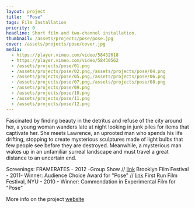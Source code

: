 ```yaml
---
layout: project
title:  "Pose"
tags: Film Installation
priority: 0
headline: Short film and two-channel installation.
thumbnail: /assets/projects/pose/pose.jpg
cover: /assets/projects/pose/cover.jpg
media:
  - https://player.vimeo.com/video/58432618
  - https://player.vimeo.com/video/58430562
  - /assets/projects/pose/01.png
  - /assets/projects/pose/02.png,/assets/projects/pose/04.png
  - /assets/projects/pose/05.png,/assets/projects/pose/06.png
  - /assets/projects/pose/07.png,/assets/projects/pose/08.png
  - /assets/projects/pose/09.png
  - /assets/projects/pose/10.png
  - /assets/projects/pose/11.png
  - /assets/projects/pose/12.png
---
```

Fascinated by finding beauty in the detritus and refuse of the city around her, a young woman wanders late at night looking in junk piles for items that captivate her. She meets Lawrence, an uprooted man who spends his life drifting, stopping to create mysterious sculptures made of light bulbs that few people see before they are destroyed. Meanwhile, a mysterious man wakes up in an unfamiliar surreal landscape and must travel a great distance to an uncertain end.


Screenings:
FRAMERATES - 2012 -Group Show // [link](http://frameratesshow.tumblr.com/)
Brooklyn Film Festival - 2011- Winner: Audience Choice Award for "Pose" // [link](http://www.brooklynfilmfestival.org/films/detail.asp?fid=1117)
First Run Film Festival, NYU - 2010 - Winner: Commendation in Experimental Film for "Pose"


More info on the project [website](http://www.posethemovie.com/)
